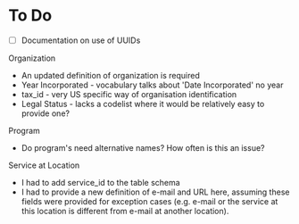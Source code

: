 # To Do

* [ ] Documentation on use of UUIDs 

Organization

* An updated definition of organization is required
* Year Incorporated - vocabulary talks about 'Date Incorporated' no year
* tax_id - very US specific way of organisation identification
* Legal Status - lacks a codelist where it would be relatively easy to provide one?

Program

* Do program's need alternative names? How often is this an issue?

Service at Location

* I had to add service_id to the table schema
* I had to provide a new definition of e-mail and URL here, assuming these fields were provided for exception cases (e.g. e-mail or the service at this location is different from e-mail at another location).

